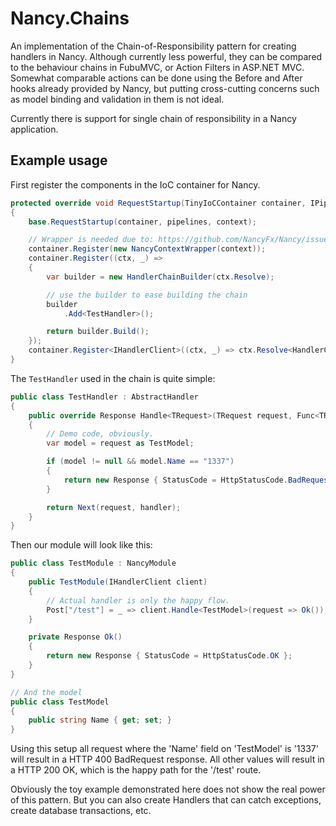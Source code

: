 # Nancy.Chains
An implementation of the Chain-of-Responsibility pattern for creating handlers in Nancy.
Although currently less powerful, they can be compared to the behaviour chains in FubuMVC, or Action Filters in ASP.NET MVC.
Somewhat comparable actions can be done using the Before and After hooks already provided by Nancy, but putting cross-cutting concerns such as model binding and validation in them is not ideal.

Currently there is support for single chain of responsibility in a Nancy application.

## Example usage
First register the components in the IoC container for Nancy.

```c#
protected override void RequestStartup(TinyIoCContainer container, IPipelines pipelines, NancyContext context)
{
    base.RequestStartup(container, pipelines, context);

    // Wrapper is needed due to: https://github.com/NancyFx/Nancy/issues/2346
    container.Register(new NancyContextWrapper(context));
    container.Register((ctx, _) =>
    {
        var builder = new HandlerChainBuilder(ctx.Resolve);

        // use the builder to ease building the chain
        builder
            .Add<TestHandler>();

        return builder.Build();
    });
    container.Register<IHandlerClient>((ctx, _) => ctx.Resolve<HandlerClient>());
}
```

The `TestHandler` used in the chain is quite simple:
```c#
public class TestHandler : AbstractHandler
{
    public override Response Handle<TRequest>(TRequest request, Func<TRequest, Response> handler)
    {
        // Demo code, obviously.
        var model = request as TestModel;

        if (model != null && model.Name == "1337")
        {
            return new Response { StatusCode = HttpStatusCode.BadRequest };
        }

        return Next(request, handler);
    }
}
```

Then our module will look like this:
```c#
public class TestModule : NancyModule
{
    public TestModule(IHandlerClient client)
    {
        // Actual handler is only the happy flow.
        Post["/test"] = _ => client.Handle<TestModel>(request => Ok());
    }

    private Response Ok()
    {
        return new Response { StatusCode = HttpStatusCode.OK };
    }
}

// And the model
public class TestModel
{
    public string Name { get; set; }
}
```

Using this setup all request where the 'Name' field on 'TestModel' is '1337' will result in a HTTP 400 BadRequest response.
All other values will result in a HTTP 200 OK, which is the happy path for the '/test' route.

Obviously the toy example demonstrated here does not show the real power of this pattern.
But you can also create Handlers that can catch exceptions, create database transactions, etc.
